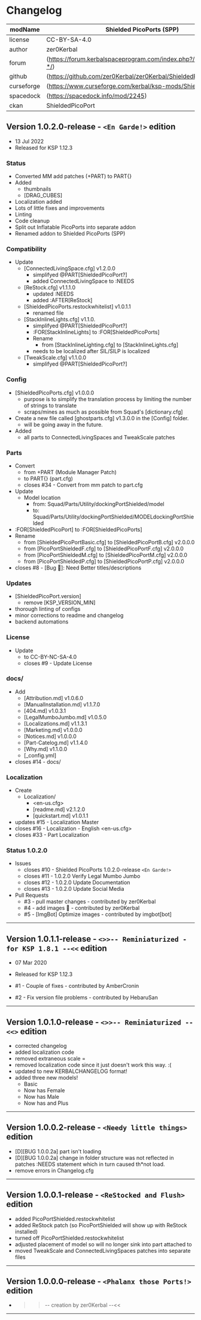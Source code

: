 ﻿# Changelog  
  
| modName    | Shielded PicoPorts (SPP)                                           |
| ---------- | ----------------------------------------------------------------- |
| license    | CC-BY-SA-4.0                                                      |
| author     | zer0Kerbal                                                        |
| forum      | (https://forum.kerbalspaceprogram.com/index.php?/topic/192187-*/) |
| github     | (https://github.com/zer0Kerbal/zer0Kerbal/ShieldedPicoPort)       |
| curseforge | (https://www.curseforge.com/kerbal/ksp-mods/ShieldedPicoPort)     |
| spacedock  | (https://spacedock.info/mod/2245)                                 |
| ckan       | ShieldedPicoPort                                                  |

## Version 1.0.2.0-release - `<En Garde!>` edition

* 13 Jul 2022
* Released for KSP 1.12.3

### Status

* Converted MM add patches (+PART) to PART{}
* Added
  * thumbnails
  * [DRAG_CUBES]
* Localization added
* Lots of little fixes and improvements
* Linting
* Code cleanup
* Split out Inflatable PicoPorts into separate addon
* Renamed addon to Shielded PicoPorts (SPP)

### Compatibility

* Update
  * [ConnectedLivingSpace.cfg] v1.2.0.0
    * simplifyed @PART[ShieldedPicoPort?]
    * added ConnectedLivingSpace to :NEEDS
  * [ReStock.cfg] v1.1.1.0
    * updated :NEEDS
    * added :AFTER[ReStock]
  * [ShieldedPicoPorts.restockwhitelist] v1.0.1.1
    * renamed file
  * [StackInlineLights.cfg] v1.1.0.
    * simplifyed @PART[ShieldedPicoPort?]
    * :FOR[StackInlineLights] to :FOR[ShieldedPicoPorts]
    * Rename
      * from [StackInlineLighting.cfg] to [StackInlineLights.cfg]
    * needs to be localized after SIL/SILP is localized
  * [TweakScale.cfg] v1.1.0.0
    * simplifyed @PART[ShieldedPicoPort?]

### Config

* [ShieldedPicoPorts.cfg] v1.0.0.0
  * purpose is to simplify the translation process by limiting the number of strings to translate
  * scraps/mines as much as possible from Squad's [dictionary.cfg]
* Create a new file called [ghostparts.cfg] v1.3.0.0 in the [Config] folder.
  * will be going away in the future.
* Added
  * all parts to ConnectedLivingSpaces and TweakScale patches

### Parts

* Convert
  * from +PART (Module Manager Patch)
  * to PART{} (part.cfg)
  * closes #34 - Convert from mm patch to part.cfg
* Update
  * Model location
    * from: Squad/Parts/Utility/dockingPortShielded/model
    * to: Squad/Parts/Utility/dockingPortShielded/MODELdockingPortShielded
* :FOR[ShieldedPicoPort] to :FOR[ShieldedPicoPorts]
* Rename
  * from [ShieldedPicoPortBasic.cfg] to [ShieldedPicoPortB.cfg] v2.0.0.0
  * from [PicoPortShieldedF.cfg] to [ShieldedPicoPortF.cfg] v2.0.0.0
  * from [PicoPortShieldedM.cfg] to [ShieldedPicoPortM.cfg] v2.0.0.0
  * from [PicoPortShieldedP.cfg] to [ShieldedPicoPortP.cfg] v2.0.0.0
* closes #8 - [Bug 🐞]: Need Better titles/descriptions

### Updates

* [ShieldedPicoPort.version]
  * remove [KSP_VERSION_MIN]
* thorough linting of configs
* minor corrections to readme and changelog
* backend automations

### License

* Update
  * to CC-BY-NC-SA-4.0
  * closes #9 - Update License

### docs/

* Add
  * [Attribution.md] v1.0.6.0
  * [ManualInstallation.md] v1.1.7.0
  * [404.md] v1.0.3.1
  * [LegalMumboJumbo.md] v1.0.5.0
  * [Localizations.md] v1.1.3.1
  * [Marketing.md] v1.0.0.0
  * [Notices.md] v1.0.0.0
  * [Part-Catelog.md] v1.1.4.0
  * [Why.md] v1.1.0.0
  * [_config.yml]
* closes #14 - docs/

### Localization

* Create
  * Localization/
    * <en-us.cfg>
    * [readme.md] v2.1.2.0
    * [quickstart.md] v1.0.1.1
* updates #15 - Localization Master
* closes #16 - Localization - English <en-us.cfg>
* closes #33 - Part Localization

### Status 1.0.2.0

* Issues
  * closes #10 - Shielded PicoPorts 1.0.2.0-release `<En Garde!>`
  * closes #11 - 1.0.2.0 Verify Legal Mumbo Jumbo
  * closes #12 - 1.0.2.0 Update Documentation
  * closes #13 - 1.0.2.0 Update Social Media
* Pull Requests
  * #3 - pull master changes - contributed by zer0Kerbal
  * #4 - add images :imp: - contributed by zer0Kerbal
  * #5 - [ImgBot] Optimize images - contributed by imgbot[bot]

---

## Version 1.0.1.1-release -  `<>>-- Reminiaturized - for KSP 1.8.1 --<<` edition

* 07 Mar 2020
* Released for KSP 1.12.3

* #1 - Couple of fixes - contributed by AmberCronin
* #2 - Fix version file problems - contributed by HebaruSan

---

## Version 1.0.1.0-release -  `<>>-- Reminiaturized --<<>` edition

* corrected changelog
* added localization code
* removed extraneous scale =
* removed localization code since it just doesn't work this way. :(
* updated to new KERBALCHANGELOG format!
* added three new models!
  * Basic
  * Now has Female
  * Now has Male
  * Now has and Plus

---

## Version 1.0.0.2-release -  `<Needy little things>` edition

* [D][BUG 1.0.0.2a] part isn't loading
* [D][BUG 1.0.0.2a] change in folder structure was not reflected in patches :NEEDS statement which in turn caused th*not load.
* remove errors in Changelog.cfg

---

## Version 1.0.0.1-release -  `<ReStocked and Flush>` edition

* added PicoPortShielded.restockwhitelist
* added ReStock patch (so PicoPortShielded will show up with ReStock installed)
* turned off PicoPortShielded.restockwhitelist
* adjusted placement of model so will no longer sink into part attached to
* moved TweakScale and ConnectedLivingSpaces patches into separate files

---

## Version 1.0.0.0-release -  `<Phalanx those Ports!>` edition

* >>-- creation by zer0Kerbal --<<

---

<!-- CC BY-NC-ND 3.0 Unported zer0Kerbal -->
